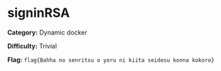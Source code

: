 # signinRSA

**Category:** Dynamic docker

**Difficulty:** Trivial

**Flag:** `flag{Bahha no senritsu o yoru ni kiita seidesu konna kokoro}`
